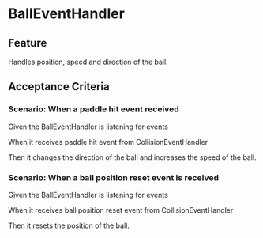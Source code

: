 # BallEventHandler

## Feature

Handles position, speed and direction of the ball.

## Acceptance Criteria

### Scenario: When a paddle hit event received

  Given the BallEventHandler is listening for events

  When it receives paddle hit event from CollisionEventHandler

  Then it changes the direction of the ball and increases the speed
  of the ball.

### Scenario: When a ball position reset event is received

  Given the BallEventHandler is listening for events

  When it receives ball position reset event from CollisionEventHandler

  Then it resets the position of the ball.
